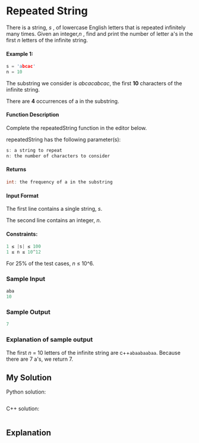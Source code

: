 # Repeated String

There is a string, *s* , of lowercase English letters that is repeated infinitely many times. Given an integer,*n* , find and print the number of letter a's in the first *n* letters of the infinite string.



#### Example 1:

```c++
s = 'abcac'
n = 10
```
The substring we consider is *abcacabcac*, the first **10** characters of the infinite string.

There are **4** occurrences of a in the substring.



#### Function Description

Complete the repeatedString function in the editor below.

repeatedString has the following parameter(s):

```c++
s: a string to repeat
n: the number of characters to consider
```

#### Returns
```c++
int: the frequency of a in the substring
```

#### Input Format

The first line contains a single string, *s*.

The second line contains an integer, *n*.


#### Constraints:
```c++
1 ≤ |s| ≤ 100
1 ≤ n ≤ 10^12
```
For 25% of the test cases, *n* ≤ 10^6.



### Sample Input
```c++
aba
10
```

### Sample Output
```c++
7
```

### Explanation of sample output
The first *n* = 10 letters of the infinite string are c++`abaabaabaa`. Because there are 7 a's, we return 7.

## My Solution
Python solution:
```python

```

C++ solution:
```c++

```

## Explanation